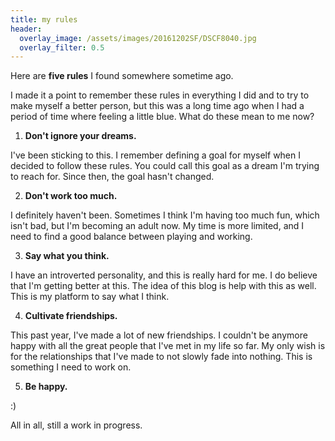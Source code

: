```yaml
---
title: my rules
header:
  overlay_image: /assets/images/20161202SF/DSCF8040.jpg
  overlay_filter: 0.5
---
```


Here are **five rules** I found somewhere sometime ago.

I made it a point to remember these rules in everything I did and to try to make myself a better person, but this was a long time ago when I had a period of time where feeling a little blue. What do these mean to me now?

1. **Don't ignore your dreams.**

I've been sticking to this. I remember defining a goal for myself when I decided to follow these rules. You could call this goal as a dream I'm trying to reach for. Since then, the goal hasn't changed.

2. **Don't work too much.**

I definitely haven't been. Sometimes I think I'm having too much fun, which isn't bad, but I'm becoming an adult now. My time is more limited, and I need to find a good balance between playing and working.

3. **Say what you think.**

I have an introverted personality, and this is really hard for me. I do believe that I'm getting better at this. The idea of this blog is help with this as well. This is my platform to say what I think.

4. **Cultivate friendships.**

This past year, I've made a lot of new friendships. I couldn't be anymore happy with all the great people that I've met in my life so far. My only wish is for the relationships that I've made to not slowly fade into nothing. This is something I need to work on.

5. **Be happy.**

:)

All in all, still a work in progress.
